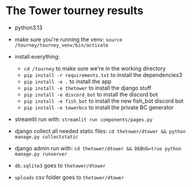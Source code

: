 # The Tower tourney results
- python3.13

- make sure you're running the venv: `source /tourney/tourney_venv/bin/activate`

- install everything:
    - `cd /tourney` to make sure we're in the working directory
    - `pip install -r requirements.txt` to install the dependencies3
    - `pip install -e .` to install the app
    - `pip install -e thetower` to install the django stuff
    - `pip install -e discord_bot` to install the discord bot
    - `pip install -e fish_bot` to install the new fish_bot discord bot
    - `pip install -e towerbcs` to install the private BC generator

- streamlit run with: `streamlit run components/pages.py`

- django collect all needed static files: `cd thetower/dtower && python manage.py collectstatic`
- django admin run with: `cd thetower/dtower && DEBUG=true python manage.py runserver`

- `db.sqlite3` goes to `thetower/dtower`
- `uploads` csv folder goes to `thetower/dtower`
